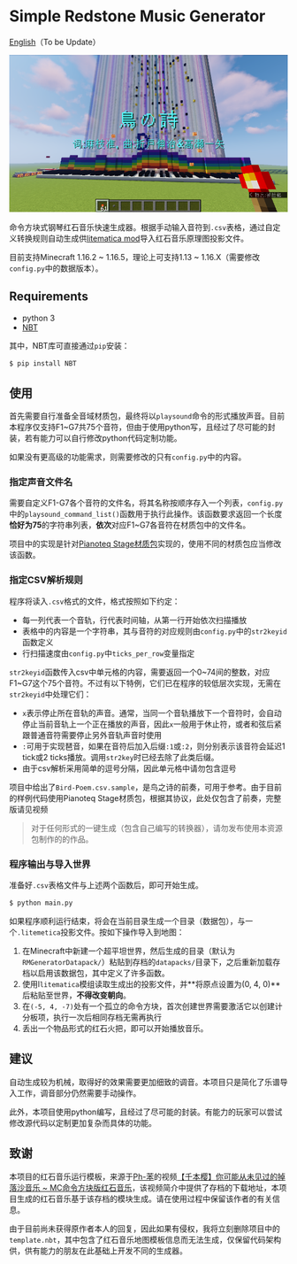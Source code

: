 # Simple Redstone Music Generator
[English]()（To be Update）

![](2021-05-30_18.09.18.png)

命令方块式钢琴红石音乐快速生成器。根据手动输入音符到```.csv```表格，通过自定义转换规则自动生成供[litematica mod](https://github.com/maruohon/litematica)导入红石音乐原理图投影文件。

目前支持Minecraft 1.16.2 ~ 1.16.5，理论上可支持1.13 ~ 1.16.X（需要修改`config.py`中的数据版本）。

## Requirements

* python 3
* [NBT](https://github.com/twoolie/NBT)

其中，NBT库可直接通过`pip`安装：

```sh
$ pip install NBT
```

## 使用

首先需要自行准备全音域材质包，最终将以`playsound`命令的形式播放声音。目前本程序仅支持F1~G7共75个音符，但由于使用python写，且经过了尽可能的封装，若有能力可以自行修改python代码定制功能。

如果没有更高级的功能需求，则需要修改的只有`config.py`中的内容。

### 指定声音文件名

需要自定义F1-G7各个音符的文件名，将其名称按顺序存入一个列表，`config.py`中的`playsound_command_list()`函数用于执行此操作。该函数要求返回一个长度**恰好为75**的字符串列表，**依次**对应F1~G7各音符在材质包中的文件名。

项目中的实现是针对[Pianoteq Stage材质包](https://www.mcbbs.net/thread-1103895-1-1.html)实现的，使用不同的材质包应当修改该函数。

### 指定CSV解析规则

程序将读入```.csv```格式的文件，格式按照如下约定：

* 每一列代表一个音轨，行代表时间轴，从第一行开始依次扫描播放
* 表格中的内容是一个字符串，其与音符的对应规则由`config.py`中的`str2keyid`函数定义
* 行扫描速度由`config.py`中`ticks_per_row`变量指定

`str2keyid`函数传入csv中单元格的内容，需要返回一个0~74间的整数，对应F1~G7这个75个音符。不过有以下特例，它们已在程序的较低层次实现，无需在`str2keyid`中处理它们：

* `x`表示停止所在音轨的声音。通常，当同一个音轨播放下一个音符时，会自动停止当前音轨上一个正在播放的声音，因此`x`一般用于休止符，或者和弦后紧跟普通音符需要停止另外音轨声音时使用
* `:`可用于实现琶音，如果在音符后加入后缀`:1`或`:2`，则分别表示该音符会延迟1 tick或2 ticks播放。调用`str2key`时已经去除了此类后缀。
* 由于csv解析采用简单的逗号分隔，因此单元格中请勿包含逗号

项目中给出了`Bird-Poem.csv.sample`，是鸟之诗的前奏，可用于参考。由于目前的样例代码使用Pianoteq Stage材质包，根据其协议，此处仅包含了前奏，完整版请见视频

> 对于任何形式的一键生成（包含自己编写的转换器），请勿发布使用本资源包制作的的作品。

### 程序输出与导入世界

准备好`.csv`表格文件与上述两个函数后，即可开始生成。

```sh
$ python main.py
```

如果程序顺利运行结束，将会在当前目录生成一个目录（数据包），与一个`.litemetica`投影文件。按如下操作导入到地图：

1. 在Minecraft中新建一个超平坦世界，然后生成的目录（默认为`RMGeneratorDatapack/`）粘贴到存档的`datapacks/`目录下，之后重新加载存档以启用该数据包，其中定义了许多函数。
2. 使用l`litematica`模组读取生成出的投影文件，并**将原点设置为(0, 4, 0)**后粘贴至世界，**不得改变朝向**。
3. 在`(-5, 4, -7)`处有一个孤立的命令方块，首次创建世界需要激活它以创建计分板项，执行一次后相同存档无需再执行
4. 丢出一个物品形式的红石火把，即可以开始播放音乐。

## 建议

自动生成较为机械，取得好的效果需要更加细致的调音。本项目只是简化了乐谱导入工作，调音部分仍然需要手动操作。

此外，本项目使用python编写，且经过了尽可能的封装。有能力的玩家可以尝试修改源代码以定制更加复杂而具体的功能。

## 致谢

本项目的红石音乐运行模板，来源于[Ph-苯](https://space.bilibili.com/43760886)的视频[【千本樱】你可能从未见过的掉落沙音乐 ~ MC命令方块版红石音乐](https://www.bilibili.com/video/BV19W411Q7fT)，该视频简介中提供了存档的下载地址，本项目生成的红石音乐基于该存档的模块生成。请在使用过程中保留该作者的有关信息。

由于目前尚未获得原作者本人的回复，因此如果有侵权，我将立刻删除项目中的```template.nbt```，其中包含了红石音乐地图模板信息而无法生成，仅保留代码架构供，供有能力的朋友在此基础上开发不同的生成器。

